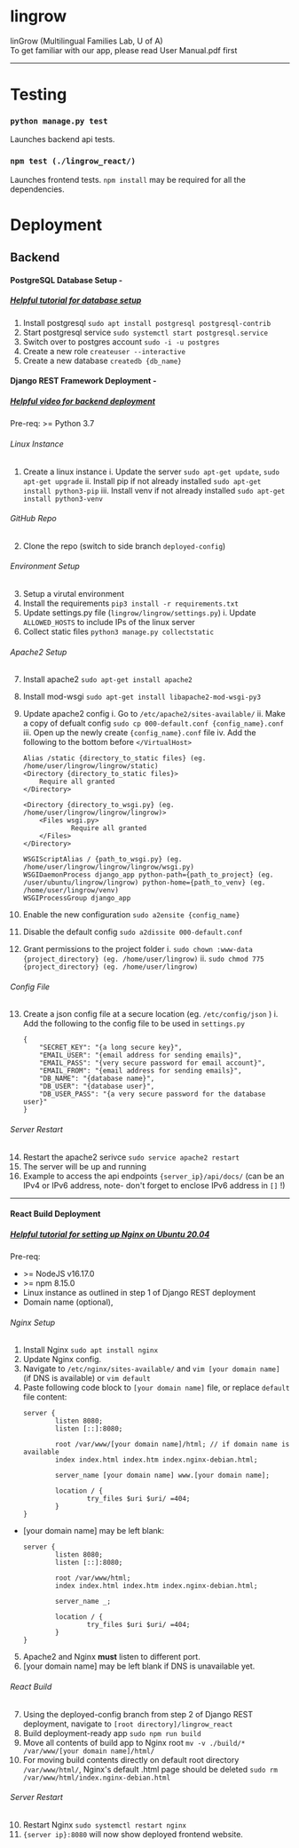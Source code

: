 # lingrow
linGrow (Multilingual Families Lab, U of A)  
To get familiar with our app, please read User Manual.pdf first

---

# Testing

### `python manage.py test`

Launches backend api tests.

### `npm test (./lingrow_react/)`

Launches frontend tests. `npm install` may be required for all the dependencies.

# Deployment

## Backend

#### PostgreSQL Database Setup -
##### [Helpful tutorial for database setup](https://www.digitalocean.com/community/tutorials/how-to-install-postgresql-on-ubuntu-20-04-quickstart)
1) Install postgresql `sudo apt install postgresql postgresql-contrib`
2) Start postgresql service `sudo systemctl start postgresql.service`
3) Switch over to postgres account `sudo -i -u postgres`
5) Create a new role `createuser --interactive`
6) Create a new database `createdb {db_name}`

#### Django REST Framework Deployment -
##### [Helpful video for backend deployment](https://www.youtube.com/watch?v=Sa_kQheCnds&ab_channel=CoreySchafer)

Pre-req: >= Python 3.7

###### Linux Instance
1) Create a linux instance
    i. Update the server `sudo apt-get update`, `sudo apt-get upgrade`
    ii. Install pip if not already installed `sudo apt-get install python3-pip`
    iii. Install venv if not already installed `sudo apt-get install python3-venv`

###### GitHub Repo
2) Clone the repo (switch to side branch `deployed-config`)

###### Environment Setup
3) Setup a virutal environment
4) Install the requirements `pip3 install -r requirements.txt`
5) Update settings.py file (`lingrow/lingrow/settings.py`)
    i. Update `ALLOWED_HOSTS` to include IPs of the linux server
6) Collect static files `python3 manage.py collectstatic`

###### Apache2 Setup
7) Install apache2 `sudo apt-get install apache2`
8) Install mod-wsgi `sudo apt-get install libapache2-mod-wsgi-py3`
9) Update apache2 config
    i. Go to `/etc/apache2/sites-available/`
    ii. Make a copy of defualt config `sudo cp 000-default.conf {config_name}.conf`
    iii. Open up the newly create `{config_name}.conf` file
    iv. Add the following to the bottom before `</VirtualHost>`
    ```
    Alias /static {directory_to_static files} (eg. /home/user/lingrow/lingrow/static)
    <Directory {directory_to_static files}>
        Require all granted
    </Directory>

    <Directory {directory_to_wsgi.py} (eg. /home/user/lingrow/lingrow/lingrow)>
        <Files wsgi.py>
                Require all granted
        </Files>
    </Directory>

    WSGIScriptAlias / {path_to_wsgi.py} (eg. /home/user/lingrow/lingrow/lingrow/wsgi.py)
    WSGIDaemonProcess django_app python-path={path_to_project} (eg. /user/ubuntu/lingrow/lingrow) python-home={path_to_venv} (eg. /home/user/lingrow/venv)
    WSGIProcessGroup django_app
    ```
10) Enable the new configuration `sudo a2ensite {config_name}`

11) Disable the default config `sudo a2dissite 000-default.conf`
12) Grant permissions to the project folder
    i. `sudo chown :www-data {project_directory} (eg. /home/user/lingrow)`
    ii. `sudo chmod 775 {project_directory} (eg. /home/user/lingrow)`

###### Config File
13) Create a json config file at a secure location (eg. `/etc/config/json` )
    i. Add the following to the config file to be used in `settings.py`
    ```
    {
        "SECRET_KEY": "{a long secure key}",
        "EMAIL_USER": "{email address for sending emails}",
        "EMAIL_PASS": "{very secure password for email account}",
        "EMAIL_FROM": "{email address for sending emails}",
        "DB_NAME": "{database name}",
        "DB_USER": "{database user}",
        "DB_USER_PASS": "{a very secure password for the database user}"
    }
    ```

###### Server Restart
14) Restart the apache2 serivce `sudo service apache2 restart`
15) The server will be up and running
16) Example to access the api endpoints `{server_ip}/api/docs/` (can be an IPv4 or IPv6 address, note- don't forget to enclose IPv6 address in `[]` !)

---

#### React Build Deployment
##### [Helpful tutorial for setting up Nginx on Ubuntu 20.04](https://www.digitalocean.com/community/tutorials/how-to-deploy-a-react-application-with-nginx-on-ubuntu-20-04)

Pre-req: 
* \>= NodeJS v16.17.0
* \>= npm 8.15.0
* Linux instance as outlined in step 1 of Django REST deployment
* Domain name (optional), 

###### Nginx Setup

1) Install Nginx `sudo apt install nginx`
2) Update Nginx config.
3) Navigate to `/etc/nginx/sites-available/` and `vim [your domain name]` (if DNS is available) or `vim default`
4) Paste following code block to `[your domain name]` file, or replace `default` file content:
    ```
    server {
            listen 8080;
            listen [::]:8080;

            root /var/www/[your domain name]/html; // if domain name is available
            index index.html index.htm index.nginx-debian.html;

            server_name [your domain name] www.[your domain name];

            location / {
                    try_files $uri $uri/ =404;
            }
    }
    ```
* [your domain name] may be left blank:
    ```
    server {
            listen 8080;
            listen [::]:8080;

            root /var/www/html;
            index index.html index.htm index.nginx-debian.html;

            server_name _;

            location / {
                    try_files $uri $uri/ =404;
            }
    }
    ```
5) Apache2 and Nginx <b>must</b> listen to different port.
6) [your domain name] may be left blank if DNS is unavailable yet.

###### React Build

7) Using the deployed-config branch from step 2 of Django REST deployment, navigate to `[root directory]/lingrow_react`
8) Build deployment-ready app `sudo npm run build`
9) Move all contents of build app to Nginx root `mv -v ./build/* /var/www/[your domain name]/html/`
10) For moving build contents directly on default root directory `/var/www/html/`, Nginx's default .html page should be deleted `sudo rm /var/www/html/index.nginx-debian.html`

###### Server Restart

10) Restart Nginx `sudo systemctl restart nginx`
11) `{server ip}:8080` will now show deployed frontend website.
